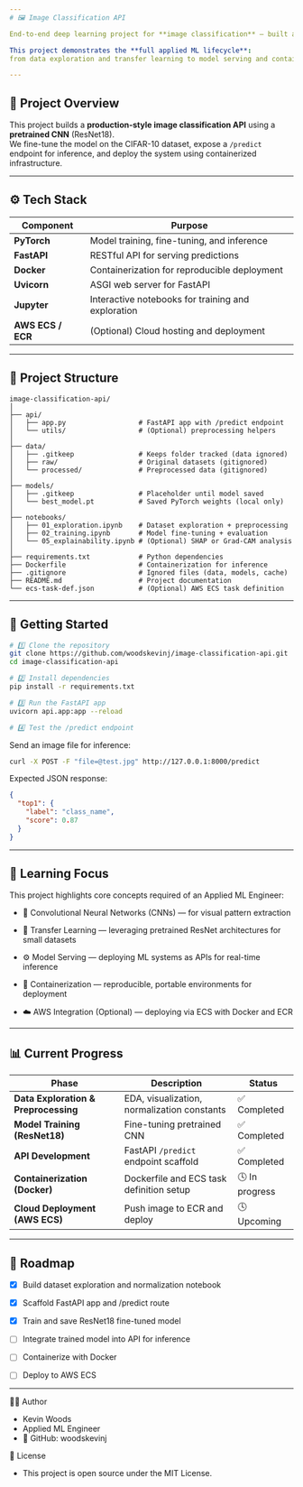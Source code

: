 ```yaml
---
# 🖼️ Image Classification API

End-to-end deep learning project for **image classification** — built and deployed using **PyTorch** and **FastAPI**.  

This project demonstrates the **full applied ML lifecycle**:  
from data exploration and transfer learning to model serving and containerized deployment on AWS.

---
```


## 🧩 Project Overview

This project builds a **production-style image classification API** using a **pretrained CNN** (ResNet18).  
We fine-tune the model on the CIFAR-10 dataset, expose a `/predict` endpoint for inference, and deploy the system using containerized infrastructure.

---

## ⚙️ Tech Stack

| Component         | Purpose                                            |
| ----------------- | -------------------------------------------------- |
| **PyTorch**       | Model training, fine-tuning, and inference         |
| **FastAPI**       | RESTful API for serving predictions                |
| **Docker**        | Containerization for reproducible deployment       |
| **Uvicorn**       | ASGI web server for FastAPI                        |
| **Jupyter**       | Interactive notebooks for training and exploration |
| **AWS ECS / ECR** | (Optional) Cloud hosting and deployment            |

---

## 📂 Project Structure

```
image-classification-api/
│
├── api/
│   ├── app.py                  # FastAPI app with /predict endpoint
│   └── utils/                  # (Optional) preprocessing helpers
│
├── data/
│   ├── .gitkeep                # Keeps folder tracked (data ignored)
│   ├── raw/                    # Original datasets (gitignored)
│   └── processed/              # Preprocessed data (gitignored)
│
├── models/
│   ├── .gitkeep                # Placeholder until model saved
│   └── best_model.pt           # Saved PyTorch weights (local only)
│
├── notebooks/
│   ├── 01_exploration.ipynb    # Dataset exploration + preprocessing
│   ├── 02_training.ipynb       # Model fine-tuning + evaluation
│   └── 05_explainability.ipynb # (Optional) SHAP or Grad-CAM analysis
│
├── requirements.txt            # Python dependencies
├── Dockerfile                  # Containerization for inference
├── .gitignore                  # Ignored files (data, models, cache)
├── README.md                   # Project documentation
└── ecs-task-def.json           # (Optional) AWS ECS task definition

```

---

## 🚀 Getting Started

```bash
# 1️⃣ Clone the repository
git clone https://github.com/woodskevinj/image-classification-api.git
cd image-classification-api

# 2️⃣ Install dependencies
pip install -r requirements.txt

# 3️⃣ Run the FastAPI app
uvicorn api.app:app --reload

# 4️⃣ Test the /predict endpoint
```

Send an image file for inference:

```bash
curl -X POST -F "file=@test.jpg" http://127.0.0.1:8000/predict
```

Expected JSON response:

```json
{
  "top1": {
    "label": "class_name",
    "score": 0.87
  }
}
```

---

## 🧠 Learning Focus

This project highlights core concepts required of an Applied ML Engineer:

- 🧩 Convolutional Neural Networks (CNNs) — for visual pattern extraction

- 🔁 Transfer Learning — leveraging pretrained ResNet architectures for small datasets

- ⚙️ Model Serving — deploying ML systems as APIs for real-time inference

- 🐳 Containerization — reproducible, portable environments for deployment

- ☁️ AWS Integration (Optional) — deploying via ECS with Docker and ECR

---

## 📊 Current Progress

| Phase                                | Description                                 | Status         |
| ------------------------------------ | ------------------------------------------- | -------------- |
| **Data Exploration & Preprocessing** | EDA, visualization, normalization constants | ✅ Completed   |
| **Model Training (ResNet18)**        | Fine-tuning pretrained CNN                  | ✅ Completed   |
| **API Development**                  | FastAPI `/predict` endpoint scaffold        | ✅ Completed   |
| **Containerization (Docker)**        | Dockerfile and ECS task definition setup    | 🕓 In progress |
| **Cloud Deployment (AWS ECS)**       | Push image to ECR and deploy                | 🕓 Upcoming    |

---

## 📅 Roadmap

- [x] Build dataset exploration and normalization notebook

- [x] Scaffold FastAPI app and /predict route

- [x] Train and save ResNet18 fine-tuned model

- [ ] Integrate trained model into API for inference

- [ ] Containerize with Docker

- [ ] Deploy to AWS ECS

---

👨‍💻 Author

- Kevin Woods
- Applied ML Engineer
- 🔗 GitHub: woodskevinj

🧾 License

- This project is open source under the MIT License.
